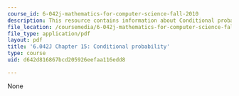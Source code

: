 ```yaml
---
course_id: 6-042j-mathematics-for-computer-science-fall-2010
description: This resource contains information about Conditional probability.
file_location: /coursemedia/6-042j-mathematics-for-computer-science-fall-2010/d642d816867bcd205926eefaa116edd8_MIT6_042JF10_chap15.pdf
file_type: application/pdf
layout: pdf
title: '6.042J Chapter 15: Conditional probability'
type: course
uid: d642d816867bcd205926eefaa116edd8

---
```

None